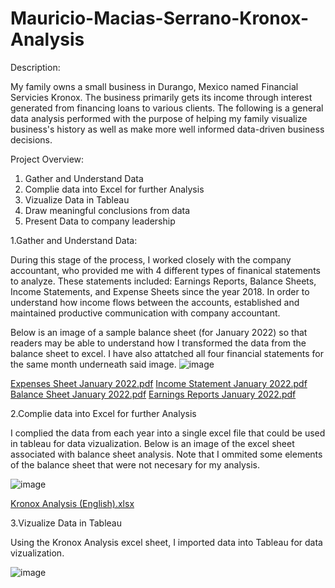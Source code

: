 # Mauricio-Macias-Serrano-Kronox-Analysis
Description:

My family owns a small business in Durango, Mexico named Financial Servicies Kronox. The business primarily gets its income through interest generated from financing loans to various clients. The following is a general data analysis performed with the purpose of helping my family visualize business's history as well as make more well informed data-driven business decisions.

Project Overview:

1. Gather and Understand Data
2. Complie data into Excel for further Analysis
3. Vizualize Data in Tableau
4. Draw meaningful conclusions from data
5. Present Data to company leadership

1.Gather and Understand Data:

During this stage of the process, I worked closely with the company accountant, who provided me with 4 different types of finanical statements to analyze. These statements included: Earnings Reports, Balance Sheets, Income Statements, and Expense Sheets since the year 2018. In order to understand how income flows between the accounts, established and maintained productive communication with company accountant.

Below is an image of a sample balance sheet (for January 2022) so that readers may be able to understand how I transformed the data from the balance sheet to excel. I have also attatched all four financial statements for the same month underneath said image.
![image](https://user-images.githubusercontent.com/109015846/178376403-e9db10d0-718d-4368-a97c-ce9b17124d66.png)

[Expenses Sheet January 2022.pdf](https://github.com/XxMrSpotlessxX/Mauricio-Macias-Serrano-Kronox-Analysis/files/9088174/Expenses.Sheet.January.2022.pdf)
[Income Statement January 2022.pdf](https://github.com/XxMrSpotlessxX/Mauricio-Macias-Serrano-Kronox-Analysis/files/9088175/Income.Statement.January.2022.pdf)
[Balance Sheet January 2022.pdf](https://github.com/XxMrSpotlessxX/Mauricio-Macias-Serrano-Kronox-Analysis/files/9088176/Balance.Sheet.January.2022.pdf)
[Earnings Reports January 2022.pdf](https://github.com/XxMrSpotlessxX/Mauricio-Macias-Serrano-Kronox-Analysis/files/9088177/Earnings.Reports.January.2022.pdf)

2.Complie data into Excel for further Analysis

I complied the data from each year into a single excel file that could be used in tableau for data vizualization. Below is an image of the excel sheet associated with balance sheet analysis. Note that I ommited some elements of the balance sheet that were not necesary for my analysis.

![image](https://user-images.githubusercontent.com/109015846/178376639-bf36346f-f220-47ee-a7f0-4e3b26425414.png)

[Kronox Analysis (English).xlsx](https://github.com/XxMrSpotlessxX/Mauricio-Macias-Serrano-Kronox-Analysis/files/9088183/Kronox.Analysis.English.xlsx)

3.Vizualize Data in Tableau

Using the Kronox Analysis excel sheet, I imported data into Tableau for data vizualization.

![image](https://user-images.githubusercontent.com/109015846/178376845-ee7e0ae9-5112-43ac-b147-70d17ad420e4.png)


